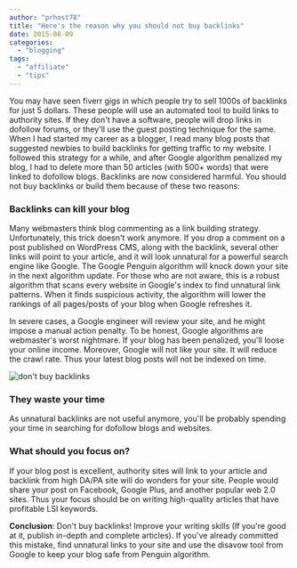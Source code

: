 ```yaml
---
author: "prhost78"
title: "Here's the reason why you should not buy backlinks"
date: 2015-08-09
categories: 
  - "blogging"
tags: 
  - "affiliate"
  - "tips"
---
```


You may have seen fiverr gigs in which people try to sell 1000s of backlinks for just 5 dollars. These people will use an automated tool to build links to authority sites. If they don't have a software, people will drop links in dofollow forums, or they'll use the guest posting technique for the same. When I had started my career as a blogger, I read many blog posts that suggested newbies to build backlinks for getting traffic to my website. I followed this strategy for a while, and after Google algorithm penalized my blog, I had to delete more than 50 articles (with 500+ words) that were linked to dofollow blogs. Backlinks are now considered harmful. You should not buy backlinks or build them because of these two reasons:

### Backlinks can kill your blog

Many webmasters think blog commenting as a link building strategy. Unfortunately, this trick doesn't work anymore. If you drop a comment on a post published on WordPress CMS, along with the backlink, several other links will point to your article, and it will look unnatural for a powerful search engine like Google. The Google Penguin algorithm will knock down your site in the next algorithm update. For those who are not aware, this is a robust algorithm that scans every website in Google's index to find unnatural link patterns. When it finds suspicious activity, the algorithm will lower the rankings of all pages/posts of your blog when Google refreshes it.

In severe cases, a Google engineer will review your site, and he might impose a manual action penalty. To be honest, Google algorithms are webmaster's worst nightmare. If your blog has been penalized, you'll loose your online income. Moreover, Google will not like your site. It will reduce the crawl rate. Thus your latest blog posts will not be indexed on time.

![don't buy backlinks](images/Google-backlinks-majestic-1024x559.jpg)

### They waste your time

As unnatural backlinks are not useful anymore, you'll be probably spending your time in searching for dofollow blogs and websites.

### What should you focus on?

If your blog post is excellent, authority sites will link to your article and backlink from high DA/PA site will do wonders for your site. People would share your post on Facebook, Google Plus, and another popular web 2.0 sites. Thus your focus should be on writing high-quality articles that have profitable LSI keywords.

**Conclusion**: Don't buy backlinks! Improve your writing skills (If you're good at it, publish in-depth and complete articles). If you've already committed this mistake, find unnatural links to your site and use the disavow tool from Google to keep your blog safe from Penguin algorithm.
